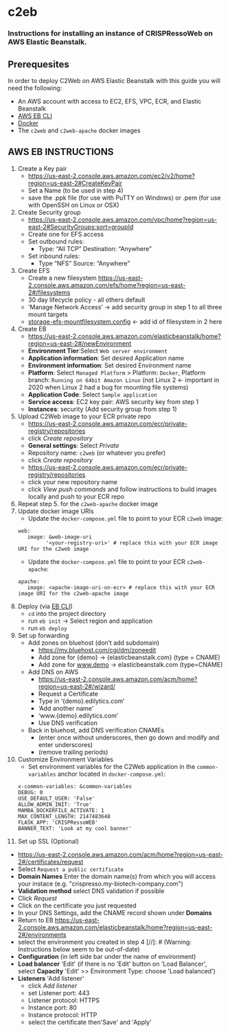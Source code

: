 # c2eb

### Instructions for installing an instance of CRISPRessoWeb on AWS Elastic Beanstalk.



## Prerequesites

In order to deploy C2Web on AWS Elastic Beanstalk with this guide you will need the following:
- An AWS account with access to EC2, EFS, VPC, ECR, and Elastic Beanstalk
- [AWS EB CLI](https://docs.aws.amazon.com/elasticbeanstalk/latest/dg/eb-cli3.html)
- [Docker](https://docs.docker.com/get-docker/)
- The `c2web` and `c2web-apache` docker images

## AWS EB INSTRUCTIONS

1. Create a Key pair
   - https://us-east-2.console.aws.amazon.com/ec2/v2/home?region=us-east-2#CreateKeyPair
   - Set a Name (to be used in step 4)
   - save the .ppk file (for use with PuTTY on Windows) or .pem (for use with OpenSSH on Linux or OSX)
2. Create Security group
   - https://us-east-2.console.aws.amazon.com/vpc/home?region=us-east-2#SecurityGroups:sort=groupId
   - Create one for EFS access
   - Set outbound rules: 
      - Type: “All TCP” Destination: “Anywhere”
   - Set inbound rules:
      - Type “NFS” Source: “Anywhere”
3. Create EFS
   - Create a new filesystem https://us-east-2.console.aws.amazon.com/efs/home?region=us-east-2#/filesystems
   - 30 day lifecycle policy - all others default
   - ‘Manage Network Access’ -> add security group in step 1 to all three mount targets
   - [storage-efs-mountfilesystem.config](.ebextensions/storage-efs-mountfilesystem.config) <- add id of filesystem in 2 here
4. Create EB
   - https://us-east-2.console.aws.amazon.com/elasticbeanstalk/home?region=us-east-2#/newEnvironment
   - **Environment Tier**:Select `Web server environment`
   - **Application information**: Set desired Application name
   - **Environment information**: Set desired Environment name
   - **Platform**: Select `Managed Platform` > Platform: `Docker`, Platform branch: `Running on 64bit Amazon Linux` (not Linux 2 <- important in 2020 when Linux 2 had a bug for mounting file systems)
   - **Application Code**: Select `Sample application`
   - **Service access**: EC2 key pair: AWS security key from step 1
   - **Instances**: security (Add security group from step 1)
5. Upload C2Web image to your ECR private repo
   - https://us-east-2.console.aws.amazon.com/ecr/private-registry/repositories
   - click *Create repository*
   - **General settings**: Select *Private*
   - Repository name: `c2web` (or whatever you prefer)
   - click *Create repository*
   - https://us-east-2.console.aws.amazon.com/ecr/private-registry/repositories
   - click your new repository name
   - click *View push commands* and follow instructions to build images locally and push to your ECR repo
7. Repeat step 5. for the `c2web-apache` docker image
8. Update docker image URIs
   - Update the `docker-compose.yml` file to point to your ECR `c2web` image:
   ```
   web:
      image: &web-image-uri
            '<your-registry-uri>' # replace this with your ECR image URI for the c2web image
   ```
      - Update the `docker-compose.yml` file to point to your ECR `c2web-apache`:
   ```
   apache:
      image: <apache-image-uri-on-ecr> # replace this with your ECR image URI for the c2web-apache image
   ```
7. Deploy (via [EB CLI](https://docs.aws.amazon.com/elasticbeanstalk/latest/dg/eb-cli3.html))
   - `cd` into the project directory
   - run `eb init` -> Select region and application
   - run `eb deploy`
8. Set up forwarding
   - Add zones on bluehost (don’t add subdomain)
     - https://my.bluehost.com/cgi/dm/zoneedit
     - Add zone for {demo} -> {elasticbeanstalk.com} (type = CNAME)
     - Add zone for www.demo -> elasticbeanstalk.com (type=CNAME)
   - Add DNS on AWS
     - https://us-east-2.console.aws.amazon.com/acm/home?region=us-east-2#/wizard/
     - Request a Certificate
     - Type in ‘{demo}.edilytics.com’
     - ‘Add another name’
     - ‘www.{demo}.edilytics.com’
     - Use DNS verification
   - Back in bluehost, add DNS verification CNAMEs
     - (enter once without underscores, then go down and modify and enter underscores)
     - (remove trailing periods)
9. Customize Environment Variables
   - Set environment variables for the C2Web application in the `common-variables` anchor located in `docker-compose.yml`:
   ```
   x-common-variables: &common-variables
   DEBUG: 0
   USE_DEFAULT_USER: 'False'
   ALLOW_ADMIN_INIT: 'True'
   MAMBA_DOCKERFILE_ACTIVATE: 1
   MAX_CONTENT_LENGTH: 2147483648
   FLASK_APP: 'CRISPRessoWEB'
   BANNER_TEXT: 'Look at my cool banner'
   ```
10. Set up SSL (Optional)
   - https://us-east-2.console.aws.amazon.com/acm/home?region=us-east-2#/certificates/request
   - Select `Request a public certificate`
   - **Domain Names** Enter the domain name(s) from which you will access your instace (e.g. "crispresso.my-biotech-company.com")
   - **Validation method** select DNS validation if possible
   - Click *Request*
   - Click on the certificate you just requested
   - In your DNS Settings, add the CNAME record shown under **Domains**
   - Return to EB https://us-east-2.console.aws.amazon.com/elasticbeanstalk/home?region=us-east-2#/environments
   - select the environment you created in step 4
   [//]: # (Warning: Instructions below seem to be out-of-date)
   - **Configuration** (in left side bar under the name of environment)
   - **Load balancer** 'Edit' (if there is no 'Edit' button on 'Load Balancer', select **Capacity** 'Edit' >> Environment Type: choose 'Load balanced')
   - **Listeners** 'Add listener'
      - click *Add listener*
      - set Listener port: 443
      - Listener protocol: HTTPS
      - Instance port: 80
      - Instance protocol: HTTP
      - select the certificate then'Save' and 'Apply'